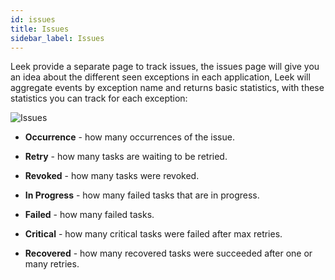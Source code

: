 ```yaml
---
id: issues
title: Issues
sidebar_label: Issues
---
```


Leek provide a separate page to track issues, the issues page will give you an idea about the different seen exceptions 
in each application, Leek will aggregate events by exception name and returns basic statistics, with these statistics 
you can track for each exception:

![Issues](/img/docs/issues.png)

- **Occurrence** - how many occurrences of the issue.

- **Retry** - how many tasks are waiting to be retried.

- **Revoked** - how many tasks were revoked.

- **In Progress** - how many failed tasks that are in progress.

- **Failed** - how many failed tasks.

- **Critical** - how many critical tasks were failed after max retries.

- **Recovered** - how many recovered tasks were succeeded after one or many retries.

